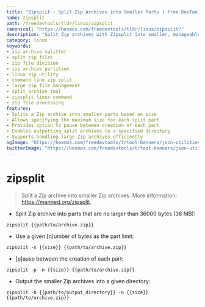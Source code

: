 ```yaml
---
title: "Zipsplit - Split Zip Archives into Smaller Parts | Free DevTools"
name: zipsplit
path: /freedevtools/tldr/linux/zipsplit
canonical: "https://hexmos.com/freedevtools/tldr/linux/zipsplit/"
description: "Split Zip archives with Zipsplit into smaller, manageable parts. Efficiently divide large archives for easier transfer and storage. Free online tool, no registration required."
category: linux
keywords:
- zip archive splitter
- split zip files
- zip file division
- zip archive partition
- linux zip utility
- command line zip split
- large zip file management
- split archive tool
- zipsplit linux command
- zip file processing
features:
- Splits a Zip archive into smaller parts based on size
- Allows specifying the maximum size for each split part
- Provides option to pause between creation of each part
- Enables outputting split archives to a specified directory
- Supports handling large Zip archives efficiently
ogImage: "https://hexmos.com/freedevtools/t/tool-banners/json-utilities-banner.png"
twitterImage: "https://hexmos.com/freedevtools/t/tool-banners/json-utilities-banner.png"
---
```


# zipsplit

> Split a Zip archive into smaller Zip archives.
> More information: <https://manned.org/zipsplit>.

- Split Zip archive into parts that are no larger than 36000 bytes (36 MB):

`zipsplit {{path/to/archive.zip}}`

- Use a given [n]umber of bytes as the part limit:

`zipsplit -n {{size}} {{path/to/archive.zip}}`

- [p]ause between the creation of each part:

`zipsplit -p -n {{size}} {{path/to/archive.zip}}`

- Output the smaller Zip archives into a given directory:

`zipsplit -b {{path/to/output_directory}} -n {{size}} {{path/to/archive.zip}}`
